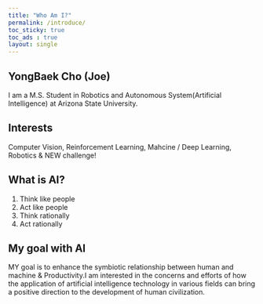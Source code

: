 ```yaml
---
title: "Who Am I?"
permalink: /introduce/
toc_sticky: true
toc_ads : true
layout: single
---
```


## YongBaek Cho (Joe)

I am a M.S. Student in Robotics and Autonomous System(Artificial Intelligence) at Arizona State University.

## Interests

Computer Vision, Reinforcement Learning, Mahcine / Deep Learning, Robotics & NEW challenge!

## What is AI?

1. Think like people
2. Act like people
3. Think rationally
4. Act rationally 

## My goal with AI

MY goal is to enhance the symbiotic relationship between human and machine & Productivity.I am interested in the concerns and efforts of how the application of artificial intelligence technology in various fields can bring a positive direction to the development of human civilization.
